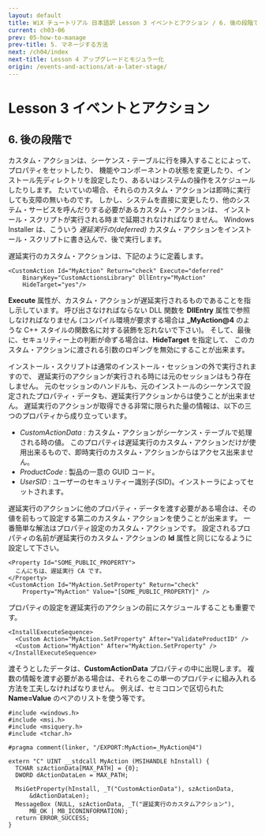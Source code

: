 ```yaml
---
layout: default
title: WiX チュートリアル 日本語訳 Lesson 3 イベントとアクション / 6. 後の段階で
current: ch03-06
prev: 05-how-to-manage
prev-title: 5. マネージする方法
next: /ch04/index
next-title: Lesson 4 アップグレードとモジュラー化
origin: /events-and-actions/at-a-later-stage/
---
```

# Lesson 3 イベントとアクション

## 6. 後の段階で

カスタム・アクションは、シーケンス・テーブルに行を挿入することによって、プロパティをセットしたり、
機能やコンポーネントの状態を変更したり、インストール先ディレクトリを設定したり、あるいはシステムの操作をスケジュールしたりします。
たいていの場合、それらのカスタム・アクションは即時に実行しても支障の無いものです。
しかし、システムを直接に変更したり、他のシステム・サービスを呼んだりする必要があるカスタム・アクションは、
インストール・スクリプトが実行される時まで延期されなければなりません。
Windows Installer は、こういう *遅延実行の(deferred)* カスタム・アクションをインストール・スクリプトに書き込んで、後で実行します。

遅延実行のカスタム・アクションは、下記のように定義します。

    <CustomAction Id="MyAction" Return="check" Execute="deferred"
        BinaryKey="CustomActionsLibrary" DllEntry="MyAction"
        HideTarget="yes"/>

**Execute** 属性が、カスタム・アクションが遅延実行されるものであることを指し示しています。
呼び出さなければならない DLL 関数を **DllEntry** 属性で参照しなければなりません
(コンパイル環境が要求する場合は **\_MyAction@4** のような C++ スタイルの関数名に対する装飾を忘れないで下さい)。
そして、最後に、セキュリティー上の判断が命ずる場合は、**HideTarget** を指定して、
このカスタム・アクションに渡される引数のロギングを無効にすることが出来ます。

インストール・スクリプトは通常のインストール・セッションの外で実行されますので、
遅延実行のアクションが実行される時には元のセッションはもう存在しません。
元のセッションのハンドルも、元のインストールのシーケンスで設定されたプロパティ・データも、遅延実行アクションからは使うことが出来ません。
遅延実行のアクションが取得できる非常に限られた量の情報は、以下の三つのプロパティから成り立っています。

- *CustomActionData* :
  カスタム・アクションがシーケンス・テーブルで処理される時の値。
  このプロパティは遅延実行のカスタム・アクションだけが使用出来るもので、即時実行のカスタム・アクションからはアクセス出来ません。
- *ProductCode* :
  製品の一意の GUID コード。
- *UserSID* :
  ユーザーのセキュリティー識別子(SID)。インストーラによってセットされます。

遅延実行のアクションに他のプロパティ・データを渡す必要がある場合は、その値を前もって設定する第二のカスタム・アクションを使うことが出来ます。
一番簡単な解法はプロパティ設定のカスタム・アクションです。
設定されるプロパティの名前が遅延実行のカスタム・アクションの **Id** 属性と同じになるように設定して下さい。

    <Property Id="SOME_PUBLIC_PROPERTY">
      こんにちは、遅延実行 CA です。
    </Property>
    <CustomAction Id="MyAction.SetProperty" Return="check"
        Property="MyAction" Value="[SOME_PUBLIC_PROPERTY]" />

プロパティの設定を遅延実行のアクションの前にスケジュールすることも重要です。

    <InstallExecuteSequence>
      <Custom Action="MyAction.SetProperty" After="ValidateProductID" />
      <Custom Action="MyAction" After="MyAction.SetProperty" />
    </InstallExecuteSequence>

渡そうとしたデータは、**CustomActionData** プロパティの中に出現します。
複数の情報を渡す必要がある場合は、それらをこの単一のプロパティに組み入れる方法を工夫しなければなりません。
例えば、セミコロンで区切られた **Name=Value** のペアのリストを使う等です。

    #include <windows.h>
    #include <msi.h>
    #include <msiquery.h>
    #include <tchar.h>

    #pragma comment(linker, "/EXPORT:MyAction=_MyAction@4")

    extern "C" UINT __stdcall MyAction (MSIHANDLE hInstall) {
      TCHAR szActionData[MAX_PATH] = {0};
      DWORD dActionDataLen = MAX_PATH;

      MsiGetProperty(hInstall, _T("CustomActionData"), szActionData,
          &dActionDataLen);
      MessageBox (NULL, szActionData, _T("遅延実行のカスタムアクション"),
          MB_OK | MB_ICONINFORMATION);
      return ERROR_SUCCESS;
    }
